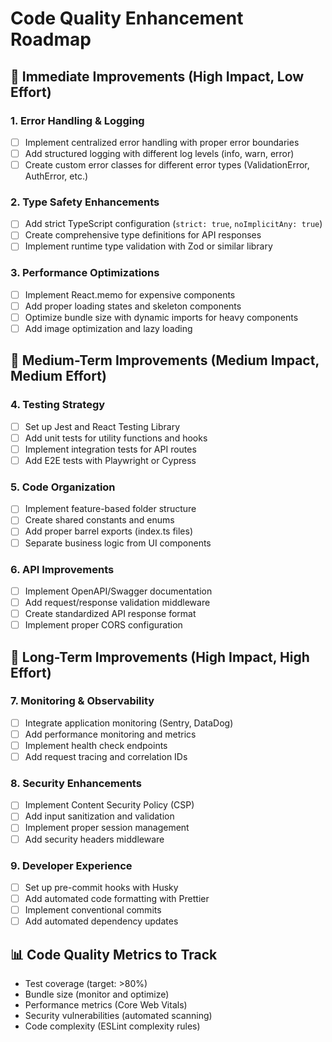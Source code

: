 # Code Quality Enhancement Roadmap

## 🎯 Immediate Improvements (High Impact, Low Effort)

### 1. Error Handling & Logging
- [ ] Implement centralized error handling with proper error boundaries
- [ ] Add structured logging with different log levels (info, warn, error)
- [ ] Create custom error classes for different error types (ValidationError, AuthError, etc.)

### 2. Type Safety Enhancements
- [ ] Add strict TypeScript configuration (`strict: true`, `noImplicitAny: true`)
- [ ] Create comprehensive type definitions for API responses
- [ ] Implement runtime type validation with Zod or similar library

### 3. Performance Optimizations
- [ ] Implement React.memo for expensive components
- [ ] Add proper loading states and skeleton components
- [ ] Optimize bundle size with dynamic imports for heavy components
- [ ] Add image optimization and lazy loading

## 🔧 Medium-Term Improvements (Medium Impact, Medium Effort)

### 4. Testing Strategy
- [ ] Set up Jest and React Testing Library
- [ ] Add unit tests for utility functions and hooks
- [ ] Implement integration tests for API routes
- [ ] Add E2E tests with Playwright or Cypress

### 5. Code Organization
- [ ] Implement feature-based folder structure
- [ ] Create shared constants and enums
- [ ] Add proper barrel exports (index.ts files)
- [ ] Separate business logic from UI components

### 6. API Improvements
- [ ] Implement OpenAPI/Swagger documentation
- [ ] Add request/response validation middleware
- [ ] Create standardized API response format
- [ ] Implement proper CORS configuration

## 🚀 Long-Term Improvements (High Impact, High Effort)

### 7. Monitoring & Observability
- [ ] Integrate application monitoring (Sentry, DataDog)
- [ ] Add performance monitoring and metrics
- [ ] Implement health check endpoints
- [ ] Add request tracing and correlation IDs

### 8. Security Enhancements
- [ ] Implement Content Security Policy (CSP)
- [ ] Add input sanitization and validation
- [ ] Implement proper session management
- [ ] Add security headers middleware

### 9. Developer Experience
- [ ] Set up pre-commit hooks with Husky
- [ ] Add automated code formatting with Prettier
- [ ] Implement conventional commits
- [ ] Add automated dependency updates

## 📊 Code Quality Metrics to Track
- Test coverage (target: >80%)
- Bundle size (monitor and optimize)
- Performance metrics (Core Web Vitals)
- Security vulnerabilities (automated scanning)
- Code complexity (ESLint complexity rules)
